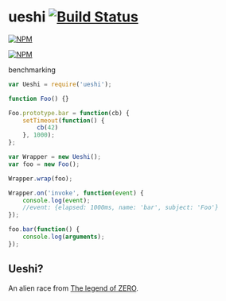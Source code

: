 # ueshi [![Build Status](https://travis-ci.org/zaphod1984/ueshi.png)](https://travis-ci.org/zaphod1984/ueshi)

[![NPM](https://nodei.co/npm/ueshi.png)](https://nodei.co/npm/ueshi/)

[![NPM](https://nodei.co/npm-dl/ueshi.png?months=3)](https://nodei.co/npm/ueshi/)

benchmarking

````javascript
var Ueshi = require('ueshi');

function Foo() {}

Foo.prototype.bar = function(cb) {
    setTimeout(function() {
        cb(42)
    }, 1000);
};

var Wrapper = new Ueshi();
var foo = new Foo();

Wrapper.wrap(foo);

Wrapper.on('invoke', function(event) {
    console.log(event);
    //event: {elapsed: 1000ms, name: 'bar', subject: 'Foo'}
});

foo.bar(function() {
    console.log(arguments);
});
````

## Ueshi?

An alien race from [The legend of ZERO](https://www.goodreads.com/series/103017-the-legend-of-zero).
